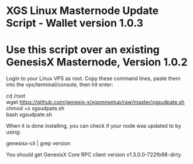 # XGS Linux Masternode Update Script - Wallet version 1.0.3
# Use this script over an existing GenesisX Masternode, Version 1.0.2

Login to your Linux VPS as root. Copy these command lines, paste them into the vps/terminal/console, then hit enter:  

cd /root  
wget https://github.com/genesis-x/xgsmnsetup/raw/master/xgsudpate.sh  
chmod +x xgsudpate.sh  
bash xgsudpate.sh  

When it is done installing, you can check if your node was updated to by using:

genesisx-cli | grep version  

You should get
GenesisX Core RPC client version v1.3.0.0-722fb98-dirty

